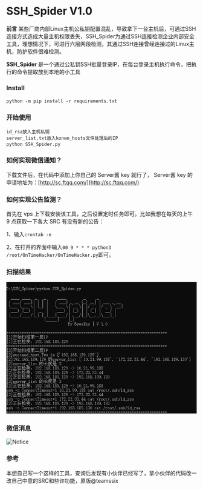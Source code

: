 # SSH_Spider V1.0 #

**前言** 某些厂商内部Linux主机公私钥配置混乱，导致拿下一台主机后，可通过SSH连接方式造成大量主机权限丢失，SSH_Spider为通过SSH连接检测企业内部安全工具，理想情况下，可进行六层网段检测，其通过SSH连接曾经连接过的Linux主机，防护软件很难检测。

**SSH_Spider** 是一个通过公私钥SSH批量登录IP，在每台登录主机执行命令，把执行的命令提取放到本地的小工具

### Install ###

```
python -m pip install -r requirements.txt
```

### 开始使用 ###

```
id_rsa放入主机私钥
server_list.txt放入konwn_hosts文件处理后的IP
python SSH_Spider.py
```

### 如何实现微信通知？

下载文件后，在代码中添加上你自己的 Server酱 key 就行了， Server酱 key 的申请地址为：[http://sc.ftqq.com/](http://sc.ftqq.com/)

### 如何实现公告监测？

首先在 vps 上下载安装该工具，之后设置定时任务即可。比如我想在每天的上午 9 点获取一下各大 SRC 有没有新的公告：

1、输入`crontab -e`

2、在打开的界面中输入`00 9 * * * python3 /root/OnTimeHacker/OnTimeHacker.py`即可。

### 扫描结果 ###

![SSH_Spider](./image/SSH_Spider.jpg)

### 微信消息 ###

![Notice](./image/Notice.jpg)

### 参考 ###
本想自己写一个这样的工具，查询后发现有小伙伴已经写了，拿小伙伴的代码改一改自己中意的SRC和些许功能，原版@teamssix
